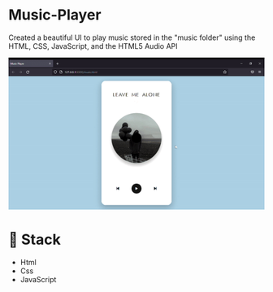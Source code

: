 # Music-Player
Created a beautiful UI to play music stored in the "music folder" using the  HTML, CSS, JavaScript, and the HTML5 Audio API


![SoundBars](./assets/vid.gif)

# 🥞 Stack
* Html
* Css
* JavaScript
